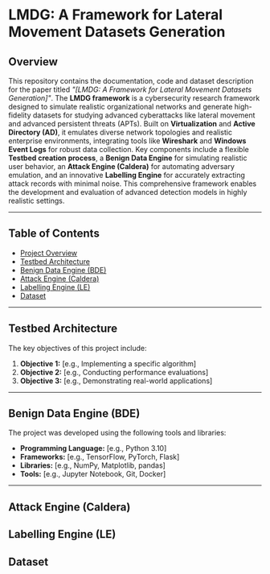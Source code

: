 # LMDG: A Framework for Lateral Movement Datasets Generation

## Overview

This repository contains the documentation, code and dataset description for the paper titled *"[LMDG: A Framework for Lateral Movement Datasets Generation]"*. The **LMDG framework** is a cybersecurity research framework designed to simulate realistic organizational networks and generate high-fidelity datasets for studying advanced cyberattacks like lateral movement and advanced persistent threats (APTs). Built on **Virtualization** and **Active Directory (AD)**, it emulates diverse network topologies and realistic enterprise environments, integrating tools like **Wireshark** and **Windows Event Logs** for robust data collection. Key components include a flexible **Testbed creation process**, a **Benign Data Engine** for simulating realistic user behavior, an **Attack Engine (Caldera)** for automating adversary emulation, and an innovative **Labelling Engine** for accurately extracting attack records with minimal noise. This comprehensive framework enables the development and evaluation of advanced detection models in highly realistic settings. 

---

## Table of Contents
- [Project Overview](#overview)
- [Testbed Architecture](#testbed-architecture)
- [Benign Data Engine (BDE)](#benign-data-engine-BDE)
- [Attack Engine (Caldera)](#attack-engine-caldera)
- [Labelling Engine (LE)](#labelling-engine-le)
- [Dataset](#dataset)

---

## Testbed Architecture

The key objectives of this project include:

1. **Objective 1:** [e.g., Implementing a specific algorithm]
2. **Objective 2:** [e.g., Conducting performance evaluations]
3. **Objective 3:** [e.g., Demonstrating real-world applications]

---

## Benign Data Engine (BDE)

The project was developed using the following tools and libraries:

- **Programming Language:** [e.g., Python 3.10]
- **Frameworks:** [e.g., TensorFlow, PyTorch, Flask]
- **Libraries:** [e.g., NumPy, Matplotlib, pandas]
- **Tools:** [e.g., Jupyter Notebook, Git, Docker]

---

## Attack Engine (Caldera)




## Labelling Engine (LE)


## Dataset

